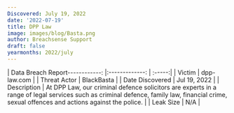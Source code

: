 ```yaml
---
Discovered: July 19, 2022
date: '2022-07-19'
title: DPP Law
image: images/blog/Basta.png
author: Breachsense Support
draft: false
yearmonths: 2022/july
---
```


| Data Breach Report------------:     |:-------------:    | :-----:|
| Victim      | dpp-law.com      | 
| Threat Actor      |  BlackBasta     | 
| Date Discovered      | Jul 19, 2022      | 
| Description      | At DPP Law, our criminal defence solicitors are experts in a range of legal services such as criminal defence, family law, financial crime, sexual offences and actions against the police.       | 
| Leak Size      | N/A      | 


